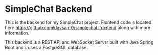 # SimpleChat Backend
This is the backend for my SimpleChat project. Frontend code is located here https://github.com/davsan-0/simplechat-frontend along with more information.

This backend is a REST API and WebSocket Server built with Java Spring Boot and it uses a PostgreSQL database.

